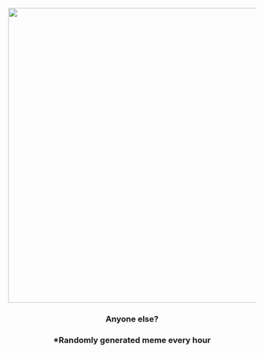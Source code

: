 <p align="center">
        <img src="https://i.redd.it/7rnu2pi1ol791.jpg" width="600" height="600">
        </p>
        <h3 align="center">Anyone else?</h3>
        <h3 align="center">*Randomly generated meme every hour</h3>
    